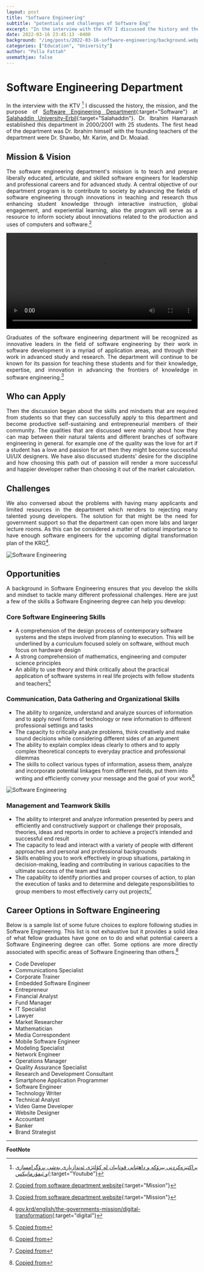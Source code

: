 ```yaml
---
layout: post
title: "Software Engineering"
subtitle: "potentials and challenges of Software Eng"
excerpt: "In the interview with the KTV I discussed the history and the mission of Software Engineering Departmentat"
date: 2022-03-16 23:45:13 -0400
background: "/img/posts/2022-03-16-software-engineering/background.webp"
categories: ["Education", "University"]
author: "Polla Fattah"
usemathjax: false
---
```

<style>
  video {
  /* override other styles to make responsive */
  width: 100%    !important;
  height: auto   !important;
}
body p {text-align: justify}
</style>
# Software Engineering Department

In the interview with the KTV [^1] I discussed the history, the mission, and the purpose of [Software Engineering Department](https://colleges.su.edu.krd/engineering/software-engineering-department/){:target="Software"} at [Salahaddin University-Erbil](https://su.edu.krd/){:target="Salahaddin"}. Dr. Ibrahim Hamarash established this department in 2000/2001 with 25 students. The first head of the department was Dr. Ibrahim himself with the founding teachers of the department were Dr. Shawbo, Mr. Karim, and Dr. Moaiad.

## Mission & Vision
The software engineering department's mission is to teach and prepare liberally educated, articulate, and skilled software engineers for leadership and professional careers and for advanced study. A central objective of our department program is to contribute to society by advancing the fields of software engineering through innovations in teaching and research thus enhancing student knowledge through interactive instruction, global engagement, and experiential learning, also the program will serve as a resource to inform society about innovations related to the production and uses of computers and software.[^2]

<video  controls>
  <source src="/img/posts/2022-03-16-software-engineering/video.mp4" type="video/mp4">
  Your browser does not support videos.
</video>

Graduates of the software engineering department will be recognized as innovative leaders in the field of software engineering by their work in software development in a myriad of application areas, and through their work in advanced study and research. The department will continue to be known for its passion for teaching these students and for their knowledge, expertise, and innovation in advancing the frontiers of knowledge in software engineering.[^2]

## Who can Apply

Then the discussion began about the skills and mindsets that are required from students so that they can successfully apply to this department and become productive self-sustaining and entrepreneurial members of their community. The qualities that are discussed were mainly about how they can map between their natural talents and different branches of software engineering in general. for example one of the quality was the love for art if a student has a love and passion for art then they might become successful UI/UX designers. 
We have also discussed students' desire for the discipline and how choosing this path out of passion will render a more successful and happier developer rather than choosing it out of the market calculation.

## Challenges

We also conversed about the problems with having many applicants and limited resources in the department which renders to rejecting many talented young developers. The solution for that might be the need for government support so that the department can open more labs and larger lecture rooms. As this can be considered a matter of national importance to have enough software engineers for the upcoming digital transformation plan of the KRG[^3].

<img class="img-fluid" src="/img/posts/2022-03-16-software-engineering/software.jpg" alt="Software Engineering">

## Opportunities

A background in Software Engineering ensures that you develop the skills and mindset to tackle many different professional challenges. Here are just a few of the skills a Software Engineering degree can help you develop:

### Core Software Engineering Skills

- A comprehension of the design process of contemporary software systems and the steps involved from planning to execution. This will be underlined by a curriculum focused solely on software, without much focus on hardware design
- A strong comprehension of mathematics, engineering and computer science principles
- An ability to use theory and think critically about the practical application of software systems in real life projects with fellow students and teachers[^4]

### Communication, Data Gathering and Organizational Skills

- The ability to organize, understand and analyze sources of information and to apply novel forms of technology or new information to different professional settings and tasks
- The capacity to critically analyze problems, think creatively and make sound decisions while considering different sides of an argument
- The ability to explain complex ideas clearly to others and to apply complex theoretical concepts to everyday practice and professional dilemmas
- The skills to collect various types of information, assess them, analyze and incorporate potential linkages from different fields, put them into writing and efficiently convey your message and the goal of your work[^4]

<img class="img-fluid" src="/img/posts/2022-03-16-software-engineering/skills.png" alt="Software Engineering">

### Management and Teamwork Skills

- The ability to interpret and analyze information presented by peers and efficiently and constructively support or challenge their proposals, theories, ideas and reports in order to achieve a project’s intended and successful end result
- The capacity to lead and interact with a variety of people with different approaches and personal and professional backgrounds
- Skills enabling you to work effectively in group situations, partaking in decision-making, leading and contributing in various capacities to the ultimate success of the team and task
- The capability to identify priorities and proper courses of action, to plan the execution of tasks and to determine and delegate responsibilities to group members to most effectively carry out projects[^4]

## Career Options in Software Engineering
Below is a sample list of some future choices to explore following studies in Software Engineering. This list is not exhaustive but it provides a solid idea of what fellow graduates have gone on to do and what potential careers a Software Engineering degree can offer. Some options are more directly associated with specific areas of Software Engineering than others.[^4]

- Code Developer
- Communications Specialist
- Corporate Trainer
- Embedded Software Engineer
- Entrepreneur
- Financial Analyst
- Fund Manager
- IT Specialist
- Lawyer
- Market Researcher
- Mathematician
- Media Correspondent
- Mobile Software Engineer
- Modeling Specialist
- Network Engineer
- Operations Manager
- Quality Assurance Specialist
- Research and Development Consultant
- Smartphone Application Programmer
- Software Engineer
- Technology Writer
- Technical Analyst
- Video Game Developer
- Website Designer
- Accountant
- Banker
- Brand Strategist


---

__FootNote__

[^1]: [پراكتیزه‌كردنی بیرۆكه‌ و داهێنانی قوتابیان له‌ كۆلێژی ئه‌ندازیاری به‌شی پڕۆگرامسازی و ئیفۆرماتیكس](https://www.youtube.com/watch?v=IedhmZXVyY8){:target="Youtube"}
[^2]: [Copied from software department website](https://colleges.su.edu.krd/engineering/software-engineering-department/#1658928959675-27e0cdfa-ae28){:target="Mission"}

[^3]:[gov.krd/english/the-governments-mission/digital-transformation](https://gov.krd/english/the-governments-mission/digital-transformation/){:target="digital"}
[^4]: [Copied from](https://careers.yorku.ca/my-degree/software-engineering)
